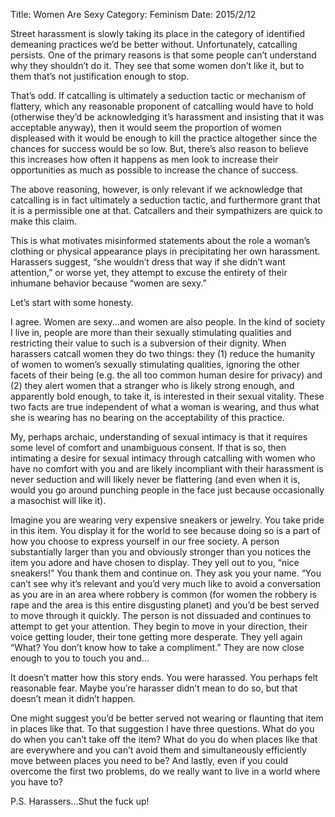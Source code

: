 Title: Women Are Sexy
Category: Feminism
Date: 2015/2/12

Street harassment is slowly taking its place in the category of identified demeaning practices we’d be better without. Unfortunately, catcalling persists. One of the primary reasons is that some people can’t understand why they shouldn’t do it. They see that some women don’t like it, but to them that’s not justification enough to stop.

That’s odd. If catcalling is ultimately a seduction tactic or mechanism of flattery, which any reasonable proponent of catcalling would have to hold (otherwise they’d be acknowledging it’s harassment and insisting that it was acceptable anyway), then it would seem the proportion of women displeased with it would be enough to kill the practice altogether since the chances for success would be so low. But, there’s also reason to believe this increases how often it happens as men look to increase their opportunities as much as possible to increase the chance of success.

The above reasoning, however, is only relevant if we acknowledge that catcalling is in fact ultimately a seduction tactic, and furthermore grant that it is a permissible one at that. Catcallers and their sympathizers are quick to make this claim.

This is what motivates misinformed statements about the role a woman’s clothing or physical appearance plays in precipitating her own harassment. Harassers suggest, “she wouldn’t dress that way if she didn’t want attention,” or worse yet, they attempt to excuse the entirety of their inhumane behavior because “women are sexy.”

Let’s start with some honesty.

I agree. Women are sexy...and women are also people. In the kind of society I live in, people are more than their sexually stimulating qualities and restricting their value to such is a subversion of their dignity. When harassers catcall women they do two things: they (1) reduce the humanity of women to women’s sexually stimulating qualities, ignoring the other facets of their being (e.g. the all too common human desire for privacy) and (2) they alert women that a stranger who is likely strong enough, and apparently bold enough, to take it, is interested in their sexual vitality. These two facts are true independent of what a woman is wearing, and thus what she is wearing has no bearing on the acceptability of this practice.

My, perhaps archaic, understanding of sexual intimacy is that it requires some level of comfort and unambiguous consent. If that is so, then intimating a desire for sexual intimacy through catcalling with women who have no comfort with you and are likely incompliant with their harassment is never seduction and will likely never be flattering (and even when it is, would you go around punching people in the face just because occasionally a masochist will like it).

Imagine you are wearing very expensive sneakers or jewelry. You take pride in this item. You display it for the world to see because doing so is a part of how you choose to express yourself in our free society. A person substantially larger than you and obviously stronger than you notices the item you adore and have chosen to display. They yell out to you, “nice sneakers!” You thank them and continue on. They ask you your name. “You can’t see why it’s relevant and you’d very much like to avoid a conversation as you are in an area where robbery is common (for women the robbery is rape and the area is this entire disgusting planet) and you’d be best served to move through it quickly. The person is not dissuaded and continues to attempt to get your attention. They begin to move in your direction, their voice getting louder, their tone getting more desperate. They yell again “What? You don’t know how to take a compliment.” They are now close enough to you to touch you and…

It doesn’t matter how this story ends. You were harassed. You perhaps felt reasonable fear. Maybe you’re harasser didn’t mean to do so, but that doesn’t mean it didn’t happen.

One might suggest you’d be better served not wearing or flaunting that item in places like that. To that suggestion I have three questions. What do you do when you can’t take off the item? What do you do when places like that are everywhere and you can’t avoid them and simultaneously efficiently move between places you need to be? And lastly, even if you could overcome the first two problems, do we really want to live in a world where you have to?

P.S. Harassers...Shut the fuck up!
